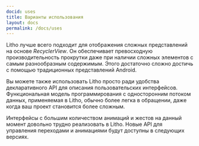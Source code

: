 ```yaml
---
docid: uses
title: Варианты использования
layout: docs
permalink: /docs/uses
---
```


Litho лучше всего подходит для отображения сложных представлений на основе *RecyclerView*. 
Он обеспечивает превосходную производительность прокрутки даже при наличии сложных элементов 
с самым разнообразным содержимым. Этого достаточно сложно достичь с помощью 
традиционных представлений Android.

Вы можете также использовать Litho просто ради удобства декларативного API для описания 
пользовательских интерфейсов. Функциональная модель программирования с односторонним потоком 
данных, применяемая в Litho, обычно более легка в обращении, даже когда ваш проект становится более сложным.

Интерфейсы с большим количеством анимаций и жестов на данный момент довольно 
трудно реализовать в Litho. Новые API для управления переходами и анимациями 
будут доступны в следующих версиях.

